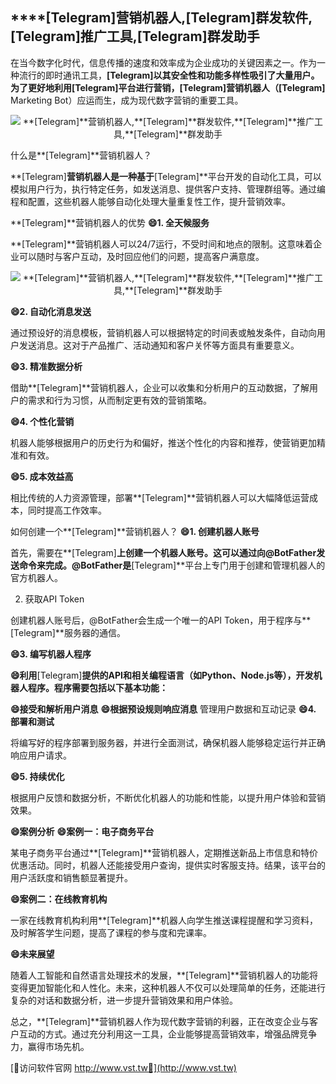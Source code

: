 ## ****[Telegram]**营销机器人,**[Telegram]**群发软件,**[Telegram]**推广工具,**[Telegram]**群发助手**

在当今数字化时代，信息传播的速度和效率成为企业成功的关键因素之一。作为一种流行的即时通讯工具，**[Telegram]**以其安全性和功能多样性吸引了大量用户。为了更好地利用**[Telegram]**平台进行营销，**[Telegram]**营销机器人（**[Telegram]** Marketing Bot）应运而生，成为现代数字营销的重要工具。

 <center><img src="https://vst.tw/MP4/tuiguang/png/0.png" alt="**[Telegram]**营销机器人,**[Telegram]**群发软件,**[Telegram]**推广工具,**[Telegram]**群发助手"></center>

什么是**[Telegram]**营销机器人？

**[Telegram]**营销机器人是一种基于**[Telegram]**平台开发的自动化工具，可以模拟用户行为，执行特定任务，如发送消息、提供客户支持、管理群组等。通过编程和配置，这些机器人能够自动化处理大量重复性工作，提升营销效率。

**[Telegram]**营销机器人的优势
**😄1. 全天候服务**

**[Telegram]**营销机器人可以24/7运行，不受时间和地点的限制。这意味着企业可以随时与客户互动，及时回应他们的问题，提高客户满意度。

 <center><img src="https://vst.tw/MP4/tuiguang/png/4.png" alt="**[Telegram]**营销机器人,**[Telegram]**群发软件,**[Telegram]**推广工具,**[Telegram]**群发助手"></center>

**😄2. 自动化消息发送**

通过预设好的消息模板，营销机器人可以根据特定的时间表或触发条件，自动向用户发送消息。这对于产品推广、活动通知和客户关怀等方面具有重要意义。

**😄3. 精准数据分析**

借助**[Telegram]**营销机器人，企业可以收集和分析用户的互动数据，了解用户的需求和行为习惯，从而制定更有效的营销策略。

**😄4. 个性化营销**

机器人能够根据用户的历史行为和偏好，推送个性化的内容和推荐，使营销更加精准和有效。

**😄5. 成本效益高**

相比传统的人力资源管理，部署**[Telegram]**营销机器人可以大幅降低运营成本，同时提高工作效率。

如何创建一个**[Telegram]**营销机器人？
**😄1. 创建机器人账号**

首先，需要在**[Telegram]**上创建一个机器人账号。这可以通过向@BotFather发送命令来完成。@BotFather是**[Telegram]**平台上专门用于创建和管理机器人的官方机器人。

2. 获取API Token

创建机器人账号后，@BotFather会生成一个唯一的API Token，用于程序与**[Telegram]**服务器的通信。

**😄3. 编写机器人程序**

**😄利用**[Telegram]**提供的API和相关编程语言（如Python、Node.js等），开发机器人程序。程序需要包括以下基本功能：**

**😄接受和解析用户消息**
**😄根据预设规则响应消息**
管理用户数据和互动记录
**😄4. 部署和测试**

将编写好的程序部署到服务器，并进行全面测试，确保机器人能够稳定运行并正确响应用户请求。

**😄5. 持续优化**

根据用户反馈和数据分析，不断优化机器人的功能和性能，以提升用户体验和营销效果。

**😄案例分析**
**😄案例一：电子商务平台**

某电子商务平台通过**[Telegram]**营销机器人，定期推送新品上市信息和特价优惠活动。同时，机器人还能接受用户查询，提供实时客服支持。结果，该平台的用户活跃度和销售额显著提升。

**😄案例二：在线教育机构**

一家在线教育机构利用**[Telegram]**机器人向学生推送课程提醒和学习资料，及时解答学生问题，提高了课程的参与度和完课率。

**😄未来展望**

随着人工智能和自然语言处理技术的发展，**[Telegram]**营销机器人的功能将变得更加智能化和人性化。未来，这种机器人不仅可以处理简单的任务，还能进行复杂的对话和数据分析，进一步提升营销效果和用户体验。

总之，**[Telegram]**营销机器人作为现代数字营销的利器，正在改变企业与客户互动的方式。通过充分利用这一工具，企业能够提高营销效率，增强品牌竞争力，赢得市场先机。


[👻访问软件官网 http://www.vst.tw👻](http://www.vst.tw)
